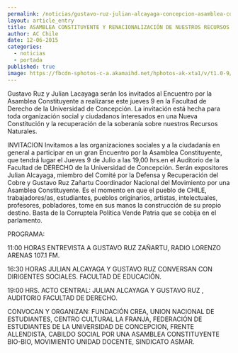 ```yaml
---
permalink: /noticias/gustavo-ruz-julian-alcayaga-concepcion-asamblea-constituyente.html
layout: article_entry
title: ASAMBLEA CONSTITUYENTE Y RENACIONALIZACIÓN DE NUESTROS RECURSOS NATURALES ¡AHORA!
author: AC Chile
date: 12-06-2015
categories: 
  - noticias
  - portada
published: true
image: https://fbcdn-sphotos-c-a.akamaihd.net/hphotos-ak-xta1/v/t1.0-9/10350354_10152834008936397_1210076032516805805_n.jpg?oh=b4c8ee40b6da464b496fd9be7a487737&oe=56163097&__gda__=1445278170_97cd5b01eea8243f2424331be10f5421
---
```


Gustavo Ruz y Julian Lacayaga serán los invitados al Encuentro por la Asamblea Constituyente a realizarse este jueves 9 en la Facultad de Derecho de la Universidad de Concepción. La invitación está hecha para toda organización social y ciudadanos interesados en una Nueva Constitución y la recuperación de la soberanía sobre nuestros Recursos Naturales.

INVITACION
Invitamos a las organizaciones sociales y a la ciudadanía en general a participar en un gran Encuentro por la Asamblea Constituyente, que tendrá lugar el  Jueves 9 de Julio a las 19,00 hrs.en el Auditorio de la Facultad de DERECHO de la Universidad de Concepción. Serán expositores Julian Alcayaga, miembro del Comité por la Defensa y Recuperación del Cobre y Gustavo Ruz Zañartu Coordinador Nacional del Movimiento por una Asamblea Constituyente. Es el momento en que el pueblo de CHILE, trabajadores/as, estudiantes, pueblos originarios, artistas, intelectuales, profesores, pobladores, tome en sus manos la construcción de su propio destino. Basta de la Corruptela Política Vende Patria que se cobija en el parlamento.
 
PROGRAMA:

11:00 HORAS ENTREVISTA A GUSTAVO RUZ ZAÑARTU, RADIO LORENZO ARENAS 107.1 FM.

16:30 HORAS JULIAN ALCAYAGA Y GUSTAVO RUZ CONVERSAN CON DIRIGENTES SOCIALES. FACULTAD DE EDUCACIÓN.

19:00 HRS. ACTO CENTRAL: JULIAN ALCAYAGA Y GUSTAVO RUZ , AUDITORIO FACULTAD DE DERECHO.
 
CONVOCAN Y ORGANIZAN:
FUNDACIÓN CREA, UNION NACIONAL DE ESTUDIANTES, CENTRO CULTURAL LA FRANJA, FEDERACIÓN DE ESTUDIANTES DE LA UNIVERSIDAD DE CONCEPCION, FRENTE ALLENDISTA, CABILDO SOCIAL POR UNA ASAMBLEA CONSTITUYENTE BIO-BIO, MOVIMIENTO UNIDAD DOCENTE, SINDICATO ASMAR.
